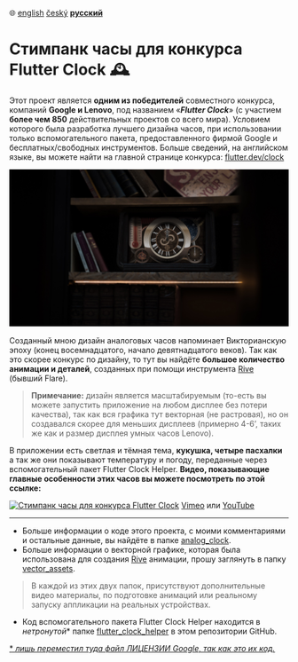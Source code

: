 :globe_with_meridians:  [english](README.md)	[český](README.cz.md)	**<u>русский</u>**

# Стимпанк часы для конкурса Flutter Clock :mantelpiece_clock:

Этот проект является **одним из победителей** совместного конкурса, компаний **Google и Lenovo**, под названием «***Flutter Clock***» (с участием **более чем 850** действительных проектов со всего мира). Условием которого была разработка лучшего дизайна часов, при использовании только вспомогательного пакета, предоставленного фирмой Google и бесплатных/свободных инструментов. Больше сведений, на английском языке, вы можете найти на главной странице конкурса: [flutter.dev/clock](https://flutter.dev/clock)

![Визуализация Стимпанк часов](preview.jpg)

Созданный мною дизайн аналоговых часов напоминает Викторианскую эпоху (конец восемнадцатого, начало девятнадцатого веков). Так как это скорее конкурс по дизайну, то тут вы найдёте **большое количество анимации и деталей**, созданных при помощи инструмента [Rive](https://rive.app) (бывший Flare).
> **Примечание:** дизайн является масштабируемым (то-есть вы можете запустить приложение на любом дисплее без потери качества), так как вся графика тут векторная (не растровая), но он создавался скорее для меньших дисплеев (примерно 4-6’, таких же как и размер дисплея умных часов Lenovo).

В приложении есть светлая и тёмная тема, **кукушка, четыре пасхалки** а так же они показывают температуру и погоду, переданные через вспомогательный пакет Flutter Clock Helper. **Видео, показывающие главные особенности этих часов вы можете посмотреть по этой ссылке:**

[![Стимпанк часы для конкурса Flutter Clock](https://i.vimeocdn.com/video/857655615_1920x1080.jpg)](https://vimeo.com/tsinis/futterclock)
[Vimeo](https://vimeo.com/tsinis/futterclock) или [YouTube](https://youtu.be/1cwBYMQwRb8)

---

* Больше информации о коде этого проекта, с моими комментариями и остальные данные, вы найдёте в папке [analog_clock](./analog_clock).
* Больше информации о векторной графике, которая была использована для создания [Rive](https://rive.app) анимации, прошу заглянуть в папку [vector_assets](./vector_assets).

> В каждой из этих двух папок, присутствуют дополнительные видео материалы, по подготовке анимаций или реальному запуску аппликации на реальных устройствах.

* Код вспомогательного  пакета Flutter Clock Helper находится в *нетронутой** папке [flutter_clock_helper](./flutter_clock_helper) в этом репозитории GitHub.

[* *лишь переместил туда файл ЛИЦЕНЗИИ Google, так как это их код.*](./flutter_clock_helper/LICENSE)